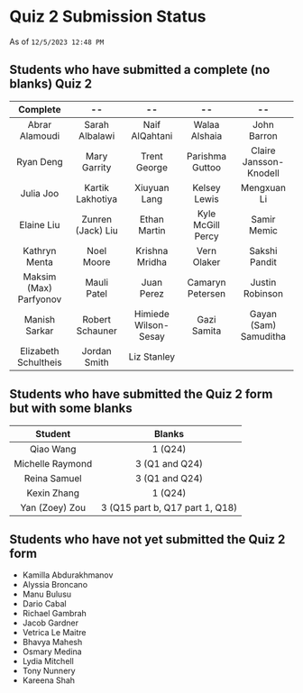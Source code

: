 # Quiz 2 Submission Status

As of `12/5/2023 12:48 PM`

## Students who have submitted a complete (no blanks) Quiz 2

Complete | --  | --  | --  | --
:--------: | :--------: | :--------: | :--------: | :--------: |
Abrar Alamoudi | Sarah Albalawi | Naif AlQahtani | Walaa Alshaia | John Barron
Ryan Deng | Mary Garrity | Trent George | Parishma Guttoo | Claire Jansson-Knodell
Julia Joo | Kartik Lakhotiya | Xiuyuan Lang | Kelsey Lewis | Mengxuan Li
Elaine Liu | Zunren (Jack) Liu | Ethan Martin | Kyle McGill Percy | Samir Memic
Kathryn Menta | Noel Moore | Krishna Mridha | Vern Olaker | Sakshi Pandit
Maksim (Max) Parfyonov | Mauli Patel | Juan Perez | Camaryn Petersen | Justin Robinson
Manish Sarkar | Robert Schauner | Himiede Wilson-Sesay | Gazi Samita | Gayan (Sam) Samuditha
Elizabeth Schultheis | Jordan Smith | Liz Stanley

## Students who have submitted the Quiz 2 form but with some blanks

Student | Blanks
:-----------: | :---:
Qiao Wang | 1 (Q24)
Michelle Raymond | 3 (Q1 and Q24) 
Reina Samuel | 3 (Q1 and Q24)
Kexin Zhang | 1 (Q24)
Yan (Zoey) Zou | 3 (Q15 part b, Q17 part 1, Q18)

## Students who have not yet submitted the Quiz 2 form

- Kamilla Abdurakhmanov
- Alyssia Broncano
- Manu Bulusu
- Dario Cabal
- Richael Gambrah
- Jacob Gardner
- Vetrica Le Maitre
- Bhavya Mahesh
- Osmary Medina
- Lydia Mitchell
- Tony Nunnery
- Kareena Shah

